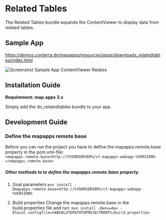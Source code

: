 # Related Tables
The Related Tables bundle expands the ContentViewer to display data from related tables.

Sample App
------------------
https://demos.conterra.de/mapapps/resources/apps/downloads_relatedtables/index.html

![Screenshot Sample App ContentViewer Relates](https://github.com/conterra/mapapps-contentviewer-relates/blob/master/Screenshot.PNG)

Installation Guide
------------------
**Requirement: map.apps 3.x**

Simply add the dn_relatedtables bundle to your app.

Development Guide
------------------
### Define the mapapps remote base
Before you can run the project you have to define the mapapps.remote.base property in the pom.xml-file:
`<mapapps.remote.base>http://%YOURSERVER%/ct-mapapps-webapp-%VERSION%</mapapps.remote.base>`

##### Other methods to to define the mapapps.remote.base property.
1. Goal parameters
`mvn install -Dmapapps.remote.base=http://%YOURSERVER%/ct-mapapps-webapp-%VERSION%`

2. Build properties
Change the mapapps.remote.base in the build.properties file and run:
`mvn install -Denv=dev -Dlocal.configfile=%ABSOLUTEPATHTOPROJECTROOT%/build.properties`

